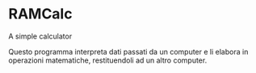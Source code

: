 # RAMCalc
A simple calculator

Questo programma interpreta dati passati da un computer 
e li elabora in operazioni matematiche, restituendoli ad un altro computer.